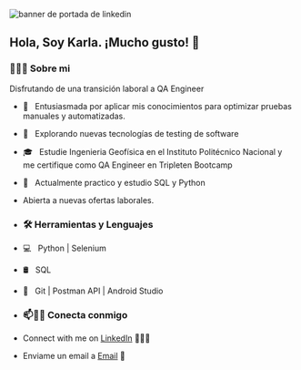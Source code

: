 
![banner de portada de linkedin](https://github.com/user-attachments/assets/77a03a39-5c33-419c-b6fb-d1fe7e23f1bc)

## Hola, Soy Karla. ¡Mucho gusto! 👋

<!--
**sedanokarli22/sedanokarli22** is a ✨ _special_ ✨ repository because its `README.md` (this file) appears on your GitHub profile.

Here are some ideas to get you started:

- 🔭 I’m currently working on ...
- 🌱 I’m currently learning ...
- 👯 I’m looking to collaborate on ...
- 🤔 I’m looking for help with ...
- 💬 Ask me about ...
- 📫 How to reach me: ...
- 😄 Pronouns: ...
- ⚡ Fun fact: ...
-->
<h3> 👨🏻‍💻 Sobre mi </h3>
Disfrutando de una transición laboral a QA Engineer

- 💬 &nbsp; Entusiasmada por aplicar mis conocimientos para optimizar pruebas manuales y automatizadas.
- 🤔 &nbsp; Explorando nuevas tecnologías de testing de software
- 🎓 &nbsp; Estudie Ingenieria Geofísica en el Instituto Politécnico Nacional y me certifique como QA Engineer en Tripleten Bootcamp
- 🌱 &nbsp; Actualmente practico y estudio SQL y Python
- Abierta a nuevas ofertas laborales.

- <h3>🛠 Herramientas y Lenguajes </h3>

- 💻 &nbsp; Python | Selenium
- 🛢 &nbsp; SQL 
- 🔧 &nbsp; Git | Postman API | Android Studio

- ### 📫🤝🏻 Conecta conmigo

 - Connect with me on [LinkedIn](https://www.linkedin.com/in/karlasedano-qaengineer/) 👨🏻‍💻
 - Enviame un email a  [Email](mailto:sedano_sanchezkarla321@outlook.com) 💌
